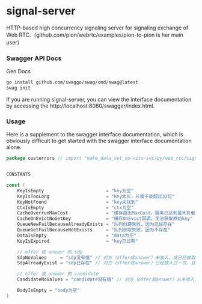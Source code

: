 # signal-server 

HTTP-based high concurrency signaling server for signaling exchange of Web RTC.（github.com/pion/webrtc/examples/pion-to-pion is her main user）

### Swagger API Docs

Gen Docs

```bash
go install github.com/swaggo/swag/cmd/swag@latest
swag init
```

If you are running signal-server, you can view the interface documentation by accessing the http://localhost:8080/swagger/index.html.

### Usage

Here is a supplement to the swagger interface documentation, which is obviously difficult to get started with the swagger interface documentation alone.



[//]: # (TODO )

```go
package custerrors // import "make_data_set_so-vits-svc/py/web_rtc/signal-server/custerrors"


CONSTANTS

const (
	KeyIsEmpty                       = "key为空"
	KeyIsTooLong                     = "key太长，长度不能超过32位"
	KeyNotFound                      = "key未找到"
	CtxIsEmpty                       = "ctx为空"
	CacheOverrunMaxCost              = "缓存超出MaxCost，服务已达到最大负载"
	CacheOnEvictNoGetKey             = "缓存OnEvict回调，无法获取原始key"
	QueueNewFailBecauseAlreadyExists = "队列创建失败，因为已经存在"
	QueueGetFailBecauseNotExists     = "队列获取失败，因为不存在"
	DataIsEmpty                      = "data为空"
	KeyIsExpired                     = "key已过期"

	// offer 或 answer 的 sdp
	SdpNoValues     = "sdp没有值" // 对方（offer或answer）未放入，或已经被取出
	SdpAlreadyExist = "sdp已存在" // 对方（offer或answer）已经放入过一次，且只能放入一次

	// offer 或 answer 的 candidate
	CandidateNoValues = "candidate没有值" // 对方（offer或answer）从未放入，或已全部取出

	BodyIsEmpty = "body为空"
)
```
